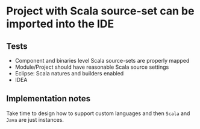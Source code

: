 # Project with Scala source-set can be imported into the IDE

## Tests

- Component and binaries level Scala source-sets are properly mapped
- Module/Project should have reasonable Scala source settings
- Eclipse: Scala natures and builders enabled
- IDEA


## Implementation notes

Take time to design how to support custom languages and then `Scala` and `Java` are just instances.

